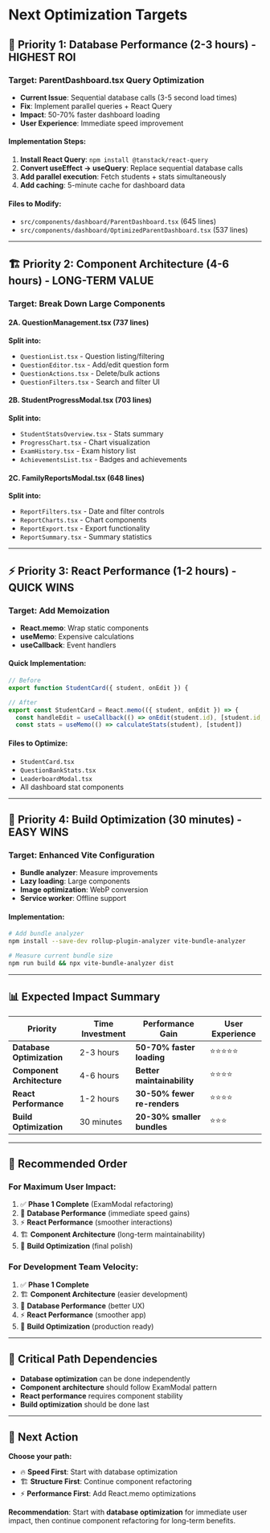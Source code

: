 # Next Optimization Targets

## 🎯 **Priority 1: Database Performance (2-3 hours) - HIGHEST ROI**

### **Target: ParentDashboard.tsx Query Optimization**
- **Current Issue**: Sequential database calls (3-5 second load times)
- **Fix**: Implement parallel queries + React Query
- **Impact**: 50-70% faster dashboard loading
- **User Experience**: Immediate speed improvement

#### Implementation Steps:
1. **Install React Query**: `npm install @tanstack/react-query`
2. **Convert useEffect → useQuery**: Replace sequential database calls
3. **Add parallel execution**: Fetch students + stats simultaneously  
4. **Add caching**: 5-minute cache for dashboard data

#### Files to Modify:
- `src/components/dashboard/ParentDashboard.tsx` (645 lines)
- `src/components/dashboard/OptimizedParentDashboard.tsx` (537 lines)

---

## 🏗️ **Priority 2: Component Architecture (4-6 hours) - LONG-TERM VALUE**

### **Target: Break Down Large Components**

#### **2A. QuestionManagement.tsx (737 lines)**
**Split into:**
- `QuestionList.tsx` - Question listing/filtering
- `QuestionEditor.tsx` - Add/edit question form  
- `QuestionActions.tsx` - Delete/bulk actions
- `QuestionFilters.tsx` - Search and filter UI

#### **2B. StudentProgressModal.tsx (703 lines)**
**Split into:**
- `StudentStatsOverview.tsx` - Stats summary
- `ProgressChart.tsx` - Chart visualization
- `ExamHistory.tsx` - Exam history list
- `AchievementsList.tsx` - Badges and achievements

#### **2C. FamilyReportsModal.tsx (648 lines)**
**Split into:**
- `ReportFilters.tsx` - Date and filter controls
- `ReportCharts.tsx` - Chart components
- `ReportExport.tsx` - Export functionality
- `ReportSummary.tsx` - Summary statistics

---

## ⚡ **Priority 3: React Performance (1-2 hours) - QUICK WINS**

### **Target: Add Memoization**
- **React.memo**: Wrap static components
- **useMemo**: Expensive calculations
- **useCallback**: Event handlers

#### Quick Implementation:
```typescript
// Before
export function StudentCard({ student, onEdit }) {

// After  
export const StudentCard = React.memo(({ student, onEdit }) => {
  const handleEdit = useCallback(() => onEdit(student.id), [student.id, onEdit])
  const stats = useMemo(() => calculateStats(student), [student])
```

#### Files to Optimize:
- `StudentCard.tsx`
- `QuestionBankStats.tsx` 
- `LeaderboardModal.tsx`
- All dashboard stat components

---

## 🔧 **Priority 4: Build Optimization (30 minutes) - EASY WINS**

### **Target: Enhanced Vite Configuration**
- **Bundle analyzer**: Measure improvements
- **Lazy loading**: Large components
- **Image optimization**: WebP conversion
- **Service worker**: Offline support

#### Implementation:
```bash
# Add bundle analyzer
npm install --save-dev rollup-plugin-analyzer vite-bundle-analyzer

# Measure current bundle size
npm run build && npx vite-bundle-analyzer dist
```

---

## 📊 **Expected Impact Summary**

| Priority | Time Investment | Performance Gain | User Experience |
|----------|----------------|------------------|-----------------|
| **Database Optimization** | 2-3 hours | **50-70% faster loading** | ⭐⭐⭐⭐⭐ |
| **Component Architecture** | 4-6 hours | **Better maintainability** | ⭐⭐⭐⭐ |  
| **React Performance** | 1-2 hours | **30-50% fewer re-renders** | ⭐⭐⭐⭐ |
| **Build Optimization** | 30 minutes | **20-30% smaller bundles** | ⭐⭐⭐ |

---

## 🎯 **Recommended Order**

### **For Maximum User Impact:**
1. ✅ **Phase 1 Complete** (ExamModal refactoring)
2. 🚀 **Database Performance** (immediate speed gains)
3. ⚡ **React Performance** (smoother interactions)
4. 🏗️ **Component Architecture** (long-term maintainability)
5. 🔧 **Build Optimization** (final polish)

### **For Development Team Velocity:**
1. ✅ **Phase 1 Complete** 
2. 🏗️ **Component Architecture** (easier development)
3. 🚀 **Database Performance** (better UX)
4. ⚡ **React Performance** (smoother app)
5. 🔧 **Build Optimization** (production ready)

---

## 🚨 **Critical Path Dependencies**

- **Database optimization** can be done independently
- **Component architecture** should follow ExamModal pattern
- **React performance** requires component stability
- **Build optimization** should be done last

---

## 📝 **Next Action**

**Choose your path:**
- 🔥 **Speed First**: Start with database optimization
- 🏗️ **Structure First**: Continue component refactoring  
- ⚡ **Performance First**: Add React.memo optimizations

**Recommendation**: Start with **database optimization** for immediate user impact, then continue component refactoring for long-term benefits.